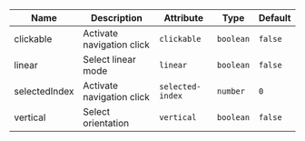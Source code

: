 | Name       | Description                   | Attribute        | Type                                      | Default             |
|------------|-------------------------------|------------------|-------------------------------------------|---------------------|
|clickable| Activate navigation click | `clickable` | `boolean` | `false` |
|linear| Select linear mode | `linear` | `boolean` | `false` |
|selectedIndex| Activate navigation click | `selected-index` | `number` | `0` |
|vertical| Select orientation | `vertical` | `boolean` | `false` |
